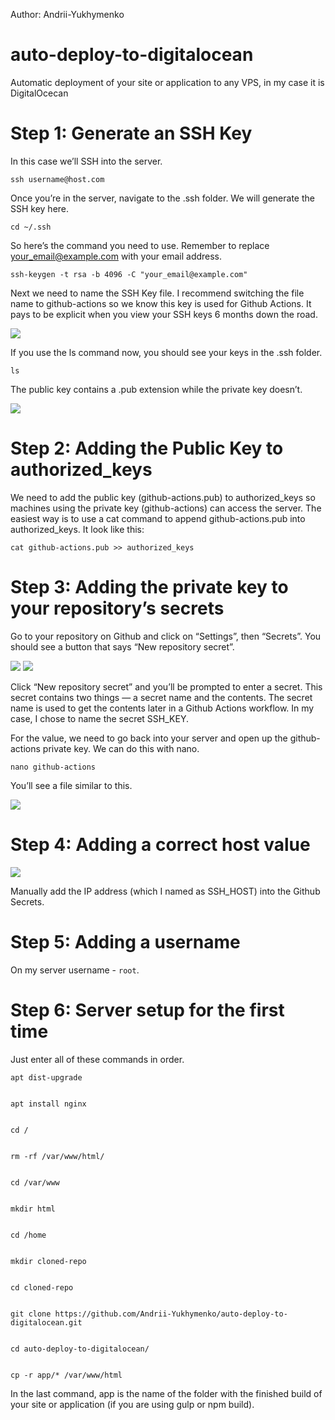 Author: <a src="https://github.com/Andrii-Yukhymenko">Andrii-Yukhymenko</a>

# auto-deploy-to-digitalocean
Automatic deployment of your site or application to any VPS, in my case it is DigitalOcecan

# Step 1: Generate an SSH Key
In this case we’ll SSH into the server.

    ssh username@host.com

Once you’re in the server, navigate to the .ssh folder. We will generate the SSH key here.

    cd ~/.ssh

So here’s the command you need to use. Remember to replace your_email@example.com with your email address.

    ssh-keygen -t rsa -b 4096 -C "your_email@example.com"

Next we need to name the SSH Key file. I recommend switching the file name to github-actions so we know this key is used for Github Actions. It pays to be explicit when you view your SSH keys 6 months down the road.


<img src="https://zellwk.com/images/2021/github-actions-deploy/name-ssh-key-file.png" />

If you use the ls command now, you should see your keys in the .ssh folder.

    ls

The public key contains a .pub extension while the private key doesn’t.

<img src="https://zellwk.com/images/2021/github-actions-deploy/public-key-extension.png" />

# Step 2: Adding the Public Key to authorized_keys

We need to add the public key (github-actions.pub) to authorized_keys so machines using the private key (github-actions) can access the server.
The easiest way is to use a cat command to append github-actions.pub into authorized_keys. It look like this:

    cat github-actions.pub >> authorized_keys

# Step 3: Adding the private key to your repository’s secrets

Go to your repository on Github and click on “Settings”, then “Secrets”. You should see a button that says “New repository secret”.

<img src="https://zellwk.com/images/2021/github-actions-deploy/github-secrets-location.png" />

<img src="https://zellwk.com/images/2021/github-actions-deploy/new-repository-secret-button.png" />

Click “New repository secret” and you’ll be prompted to enter a secret. This secret contains two things — a secret name and the contents. The secret name is used to get the contents later in a Github Actions workflow.
In my case, I chose to name the secret SSH_KEY.

For the value, we need to go back into your server and open up the github-actions private key. We can do this with nano.

    nano github-actions

You’ll see a file similar to this.

<img src="https://zellwk.com/images/2021/github-actions-deploy/private-key.png" />

# Step 4: Adding a correct host value

<img src="https://clustercs.com/kb/wp-content/uploads/2018/11/DO11.png" />

Manually add the IP address (which I named as SSH_HOST) into the Github Secrets.

# Step 5: Adding a username

On my server username - `root`.

# Step 6: Server setup for the first time
Just enter all of these commands in order.

    apt dist-upgrade


    apt install nginx


    cd /


    rm -rf /var/www/html/


    cd /var/www


    mkdir html


    cd /home


    mkdir cloned-repo


    cd cloned-repo


    git clone https://github.com/Andrii-Yukhymenko/auto-deploy-to-digitalocean.git


    cd auto-deploy-to-digitalocean/


    cp -r app/* /var/www/html

In the last command, app is the name of the folder with the finished build of your site or application (if you are using gulp or npm build).
